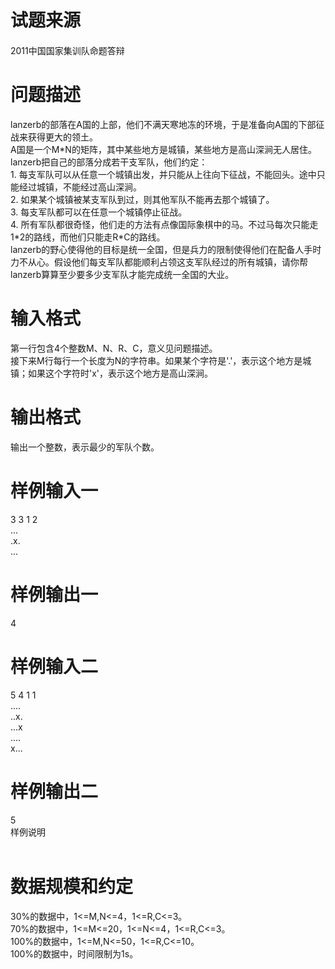 
<div class="content">
<!--begin main-->
<!-- InstanceBeginEditable name="content" -->

# 试题来源


<div id="psrc" style="margin-top:20px;display:block;">
<div class="pdcont">
2011中国国家集训队命题答辩
</div>
</div>
<div id="pinputs" style="display:none;">
<div class="pdsec">
输入数据
</div>
<div class="pdcont">
<span class="notice"> 这是一道提交答案的试题，下面给出了该题的输入数据：</span> 
</div>
<div id="inputlist" class="pddata">
</div>
</div>
<div id="pcont1" style="margin-top:20px;display:block;">

# 问题描述


<div class="pdcont">
lanzerb的部落在A国的上部，他们不满天寒地冻的环境，于是准备向A国的下部征战来获得更大的领土。<br/>
A国是一个M*N的矩阵，其中某些地方是城镇，某些地方是高山深涧无人居住。lanzerb把自己的部落分成若干支军队，他们约定：<br/>
1.	每支军队可以从任意一个城镇出发，并只能从上往向下征战，不能回头。途中只能经过城镇，不能经过高山深涧。<br/>
2.	如果某个城镇被某支军队到过，则其他军队不能再去那个城镇了。<br/>
3.	每支军队都可以在任意一个城镇停止征战。<br/>
4.	所有军队都很奇怪，他们走的方法有点像国际象棋中的马。不过马每次只能走1*2的路线，而他们只能走R*C的路线。<br/>
lanzerb的野心使得他的目标是统一全国，但是兵力的限制使得他们在配备人手时力不从心。假设他们每支军队都能顺利占领这支军队经过的所有城镇，请你帮lanzerb算算至少要多少支军队才能完成统一全国的大业。
</div>

# 输入格式


<div class="pdcont">
第一行包含4个整数M、N、R、C，意义见问题描述。<br/>
接下来M行每行一个长度为N的字符串。如果某个字符是&#39;.&#39;，表示这个地方是城镇；如果这个字符时&#39;x&#39;，表示这个地方是高山深涧。
</div>

# 输出格式


<div class="pdcont">
输出一个整数，表示最少的军队个数。
</div>

# 样例输入一


<div class="pdcont">
3 3 1 2<br/>
...<br/>
.x.<br/>
...
</div>

# 样例输出一


<div class="pdcont">
4
</div>

# 样例输入二


<div class="pdcont">
5 4 1 1<br/>
....<br/>
..x.<br/>
...x<br/>
....<br/>
x...
</div>

# 样例输出二


<div class="pdcont">
5
</div>
<div class="pdsec">
样例说明
</div>
<div class="pdcont">
<img src="/upload/image/20141209/20141209082159_14049.bmp" alt=""/><br/>
<br/>
<img src="/upload/image/20141209/20141209082204_55222.bmp" alt=""/> 
</div>

# 数据规模和约定


<div class="pdcont">
30%的数据中，1&lt;=M,N&lt;=4，1&lt;=R,C&lt;=3。<br/>
70%的数据中，1&lt;=M&lt;=20，1&lt;=N&lt;=4，1&lt;=R,C&lt;=3。<br/>
100%的数据中，1&lt;=M,N&lt;=50，1&lt;=R,C&lt;=10。<br/>
100%的数据中，时间限制为1s。
</div>
</div>
<script type="text/javascript">
var viewType = "f";
_codeLines = document.createElement("OL");
e("pcode").appendChild(_codeLines);
function getGPID() {
	return "A1248";
}
var gpid = getGPID();
function getProbTitle() {
	return "部落战争(鲁逸沁)";
}
function getProbType() {
	return "DEFAULT";
}
function getProbContent() { return e("pcont1").innerHTML; }
function getSrc() {
	return "2011中国国家集训队命题答辩";
}
function getCode() {
	return "";
}
function getLangs() {
	return "CPP,C0X,VC9,C,JAVA,PAS,CS";
}
function getInDataCount() {
	return "0";
}
function getSubinter() {
	var inter = "0";
	var iint = parseInt(""+inter);
	if (!(iint>0))
		return 0;
	return iint;
}
function getRemain() {
	var remain = "0";
	var iremain = parseInt(""+remain);
	if (!(iremain>0))
		return 0;
	return iremain;
}
function initProb()
{
	if (getSrc() && getSrc()!="")
		e("psrc").style.display = "block";
	var cod = getCode();
	if (cod && cod.indexOf("@你的代码")>=0)
	{
		e("pcodesu").style.display = "block";
		port_fc(cod, addline);
	}
	if (getSubinter()>0)
	{
		var rem = getRemain();
		var intervalVar;
		var startT = new Date().getTime();
		function setSubInt()
		{
			var passT = Math.floor((new Date().getTime() - startT) / 1000);
			var crem = rem - passT;
			var minu = Math.floor(crem/60); var sec = crem - minu*60;
			var subTxt = "";
			if (crem<=0) subTxt = "<span class="gcolor">现在可以提交</span>";
			else
				subTxt = "<span class="rcolor">还剩" + (minu>0?minu+"分":"") + sec + "秒</span>";
			var html = "代码提交间隔：<span class="uline">" + getSubinter() + "分钟(" + subTxt + ")</span> &nbsp; ";
			e("subinterdiv").innerHTML = html;
			if (crem <= 0) { clearInterval(intervalVar); } } intervalVar = setInterval(setSubInt, 1000); setSubInt(); } if (getProbType()=="SUBMIT") { e("probtypediv").innerHTML = "<span class="uline">提交答案型</span> &nbsp; ";
		e("pinputs").style.display = "block";
		var inCnt = parseInt(getInDataCount());
		var _dlist = newT("UL", e("inputlist"));
		{
			var ca = newT("A", newT("LI", _dlist), "", "下载全部");
			ca.href = "###";
			ca.onclick = function() {
				portxd("/problem.Problem.dt", {cmd:"indata",gpid:"A1248",dataid:"all"},function(obj) {
					if (obj["ret"]+""=="1")
					{
						downloadByHandle(obj["handle"]);
					}
				});
			}
		}
		newT("br", _dlist);
		for (var i = 0; i < inCnt; ++i) { var ca = newT("A", newT("LI", _dlist), "", "input" + (i+1) + ".txt"); ca.dataId = i+1; ca.href = "###"; ca.onclick = function() { portxd("/problem.Problem.dt", {cmd:"indata",gpid:"A1248",dataid:this.dataId},function(obj) { if (obj["ret"]+""=="1") { downloadByHandle(obj["handle"]); } }); } } } } initProb(); function weiboShareClick() { var _w = 16 , _h = 16; var param = { url:location.href, type:'3', count:'', /**是否显示分享数，1显示(可选)*/ appkey:'1707773381', /**您申请的应用appkey,显示分享来源(可选)*/ title:"试题 "+getProbTitle(), /**分享的文字内容(可选，默认为所在页面的title)*/ pic:'http://www.tsinsen.com/images/tsinsen100.png', /**分享图片的路径(可选)*/ ralateUid:'', /**关联用户的UID，分享微博会@该用户(可选)*/ language:'zh_cn', /**设置语言，zh_cn|zh_tw(可选)*/ rnd:new Date().valueOf() } rrShareOnclick(param, "http://service.weibo.com/share/share.php"); } function qqShareClick() { var cont = removeHTML(getProbContent()); var param = { url:location.href, showcount:'0',/*是否显示分享总数,显示：'1'，不显示：'0' */ desc:'',/*默认分享理由(可选)*/ summary:cont,/*分享摘要(可选)*/ title:getProbTitle(),/*分享标题(可选)*/ site:'清橙网络自动评测系统',/*分享来源 如：腾讯网(可选)*/ pics:'http://www.tsinsen.com/images/tsinsen100.png', /*分享图片的路径(可选)*/ style:'203', width:22, height:22 }; rrShareOnclick(param, "http://sns.qzone.qq.com/cgi-bin/qzshare/cgi_qzshare_onekey"); } function renrenShareClick() { var cont = removeHTML(getProbContent()); var param = { resourceUrl : '', //分享的资源Url pic : 'http://www.tsinsen.com/images/tsinsen100.png', //分享的主题图片Url title :getProbTitle(), //分享的标题 description : cont //分享的详细描述 }; rrShareOnclick(param); } var lineNum = 0; function addline(st) { newT("LI", _codeLines, ((++lineNum)&1)?"odd":"even", st.replace("@你的代码", '<span class="Y">@你的代码</span>')); }
function OnUploadCompleted(ret, fn, msg)
{
	if (ret+""=="1")
	{
		setData("lastsubtype", "FILE");
		portxd("/test.SubmitCode.dt", {gpid:gpid,codefn:msg}, function(obj){
			if (""+obj["ret"]=="1")
			{
				window.location.href = "/AllSubmits.page?type=a";
			}
			else
			{
				alert(obj["msg"]);
				showSubmit();
			}
		});
	}
	else
	{
		alert(msg);
		showSubmit();
	}
}
function showSubmit()
{
	var cc = getCode();
	var canUseFile = (cc==null)||(cc=="");
	var isSubmit = (getProbType()=="SUBMIT");
	var canUsePaste = !isSubmit;
	var _langs;
	var _pop = createPopWin("提交代码", function(gdiv){
		var divS = newT("", gdiv, "vsp");
		var fdiv = newT("", gdiv);
		newT("", fdiv, "", '
<iframe id="dataupf" src="/CommonFileUpload.page" style="width:220px;height:40px;margin:0px;padding:0px;border:0px;">
</iframe>
');
		var div = newT("", gdiv);
		fdiv.style.display = "none";
		div.style.display = "block";
		function setDivS1()
		{
			if (!canUsePaste && canUseFile)
			{
				setDivS2()
				return ;
			}
			fdiv.style.display = "none";
			div.style.display = "block";
			divS.innerHTML = "";
			var l1 = newT("span", divS, "", "
# la


